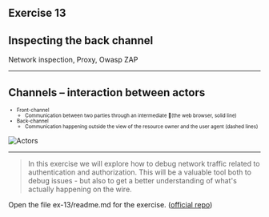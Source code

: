 <!-- markdownlint-disable MD033 MD028-->

## Exercise 13

## Inspecting the back channel

Network inspection, Proxy, Owasp ZAP

---

## Channels – interaction between actors

<div style="font-size:0.7em">

* Front-channel
  * Communication between two parties through an intermediate (the web browser, solid line)
* Back-channel
  * Communication happening outside the view of the resource owner and the user agent (dashed lines)

</div>

![Actors](content/images/oauth_code_flow.jpg)<!-- .element style="width:50%"-->

---

> In this exercise we will explore how to debug network traffic related to authentication and authorization. This will be a valuable tool both to debug issues - but also to get a better understanding of what's actually happening on the wire.


Open the file ex-13/readme.md for the exercise. ([official repo](https://github.com/equinor/appsec-fundamentals-authn-authz/blob/main/ex-13/readme.md))
